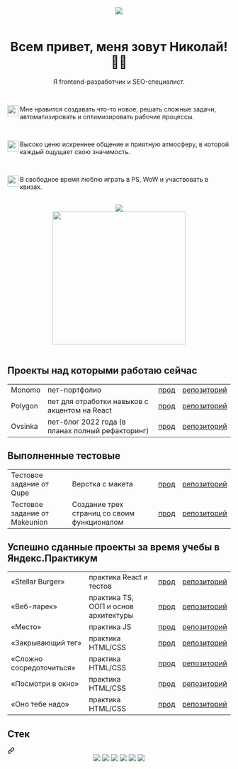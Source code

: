 

<div align="center">
    <img src="https://github.com/user-attachments/assets/bbe7f5dd-649f-4306-a4c9-59c4460fdd46" />
</div>


<br/>

<h1 align="center">Всем привет, меня зовут Николай! ✌🏻</h1>

<p align="center">Я frontend-разработчик и SEO-специалист.</p>
<br/>

<div vertical-align="middle">
    <img align="left" width="25" src="https://github.com/user-attachments/assets/d1a851b5-dd78-46c6-85c7-92d52636ef77" />
    <p>Мне нравится создавать что-то новое, решать сложные задачи, автоматизировать и оптимизировать рабочие процессы.</p>
</div>
<br/>
<div>
    <img align="left" width="25" src="https://github.com/user-attachments/assets/261fe87f-9cf2-4ac0-8940-87f2c7823eba" />
    <p>Высоко ценю искреннее общение и приятную атмосферу, в которой каждый ощущает свою значимость.</p>
</div>
<br/>
<div>
    <img align="left" width="25" src="https://github.com/user-attachments/assets/53b7ce5f-29f1-4a7f-ab09-e079b72feb51" />
    <p>В свободное время люблю играть в PS, WoW и участвовать в квизах.</p>
</div>

<br/>


<div align="center">
    <img src="https://github.com/user-attachments/assets/0e06d45c-00ef-4a50-9a00-4eab49e22c0e" />
</div>

<div align="center">
    <img  width="300" src="https://github.com/Nigilen/Nigilen/assets/38656496/7d68510b-a527-4ba6-9e58-edb4fe57c934"/>
</div>



<br/>
<h2>Проекты над которыми работаю сейчас</h2>
<table align="center">
  <tr>
    <td>Monomo</td>
    <td>пет-портфолио</td>
    <td><a href="https://nigilen.github.io/monomo/">прод</a></td>
    <td><a href="https://github.com/Nigilen/monomo">репозиторий</a></td>
  </tr>
  <tr>
    <td>Polygon</td>
    <td>пет для отработки навыков с акцентом на React</td>
    <td><a href="https://nigilen.github.io/polygon/">прод</a></td>
    <td><a href="https://github.com/Nigilen/polygon">репозиторий</a></td>
  </tr>
  <tr>
    <td>Ovsinka</td>
    <td>пет-блог 2022 года (в планах полный рефакторинг)</td>
    <td><a href="https://nigilen.github.io/monomo/">прод</a></td>
    <td><a href="https://github.com/Nigilen/monomo">репозиторий</a></td>
  </tr>
</table>

<h2>Выполненные тестовые</h2>
<table align="center">
  <tr>
    <td>Тестовое задание от Qupe</td>
    <td>Верстка с макета</td>
    <td><a href="https://nigilen.github.io/qupe/">прод</a></td>
    <td><a href="https://github.com/Nigilen/qupe">репозиторий</a></td>
  </tr>
  <tr>
    <td>Тестовое задание от Makeunion</td>
    <td>Создание трех страниц со своим функционалом</td>
    <td><a href="https://nigilen.github.io/makeunion-tt/">прод</a></td>
    <td><a href="https://github.com/Nigilen/makeunion-tt">репозиторий</a></td>
  </tr>
</table>


<h2 alig="center">Успешно сданные проекты за время учебы в Яндекс.Практикум</h2>
<table align="center">
  <tr>
    <td>«Stellar Burger»</td>
    <td>практика React и тестов</td>
    <td><a href="https://nigilen.github.io/stellar-burger/">прод</a></td>
    <td><a href="https://github.com/Nigilen/stellar-burger">репозиторий</a></td>
  </tr>
  <tr>
    <td>«Веб-ларек»</td>
    <td>практика TS, ООП и основ архитектуры</td>
    <td><a href="https://nigilen.github.io/web-larek-frontend/">прод</a></td>
    <td><a href="https://github.com/Nigilen/web-larek-frontend.git">репозиторий</a></td>
  </tr>
  <tr>
    <td>«Место»</td>
    <td>практика JS</td>
    <td><a href="https://nigilen.github.io/mesto-project-ff/">прод</a></td>
    <td><a href="https://github.com/Nigilen/mesto-project-ff">репозиторий</a></td>
  </tr>
  <tr>
    <td>«Закрывающий тег»</td>
    <td>практика HTML/CSS</td>
    <td><a href="https://nigilen.github.io/zakrivayuschiy-teg-f/">прод</a></td>
    <td><a href="https://github.com/Nigilen/zakrivayuschiy-teg-f">репозиторий</a></td>
  </tr>
  <tr>
    <td>«Сложно сосредоточиться»</td>
    <td>практика HTML/CSS</td>
    <td><a href="https://nigilen.github.io/slozhno-sosredotochitsya/">прод</a></td>
    <td><a href="https://github.com/Nigilen/slozhno-sosredotochitsya">репозиторий</a></td>
  </tr>
  <tr>
    <td>«Посмотри в окно»</td>
    <td>практика HTML/CSS</td>
    <td><a href="https://nigilen.github.io/posmotri_v_okno/">прод</a></td>
    <td><a href="https://github.com/Nigilen/posmotri_v_okno">репозиторий</a></td>
  </tr>
  <tr>
    <td>«Оно тебе надо»</td>
    <td>практика HTML/CSS</td>
    <td><a href="https://nigilen.github.io/ono-tebe-nado/">прод</a></td>
    <td><a href="https://github.com/Nigilen/ono-tebe-nado">репозиторий</a></td>
  </tr>
</table>

<div class="markdown-heading" dir="auto"><h2 class="heading-element" dir="auto">Стек</h2><a id="user-content-мой-стек" class="anchor" aria-label="Permalink: Стек" href="#стек"><svg class="octicon octicon-link" viewBox="0 0 16 16" version="1.1" width="16" height="16" aria-hidden="true"><path d="m7.775 3.275 1.25-1.25a3.5 3.5 0 1 1 4.95 4.95l-2.5 2.5a3.5 3.5 0 0 1-4.95 0 .751.751 0 0 1 .018-1.042.751.751 0 0 1 1.042-.018 1.998 1.998 0 0 0 2.83 0l2.5-2.5a2.002 2.002 0 0 0-2.83-2.83l-1.25 1.25a.751.751 0 0 1-1.042-.018.751.751 0 0 1-.018-1.042Zm-4.69 9.64a1.998 1.998 0 0 0 2.83 0l1.25-1.25a.751.751 0 0 1 1.042.018.751.751 0 0 1 .018 1.042l-1.25 1.25a3.5 3.5 0 1 1-4.95-4.95l2.5-2.5a3.5 3.5 0 0 1 4.95 0 .751.751 0 0 1-.018 1.042.751.751 0 0 1-1.042.018 1.998 1.998 0 0 0-2.83 0l-2.5 2.5a1.998 1.998 0 0 0 0 2.83Z"></path></svg></a></div>
<div align="center" dir="auto">  

<div align="center" vertical-align="middle">
  <img src="https://github.com/Nigilen/Nigilen/assets/38656496/8900a9ee-a8df-4fce-bcde-e5e657af6c6e"/>
  <img src="https://github.com/Nigilen/Nigilen/assets/38656496/a6360469-bfbb-4928-a454-ad2e1ba17947"/>
  <img src="https://github.com/Nigilen/Nigilen/assets/38656496/84da1d0a-09a8-431e-a757-57bbc7263a47"/>
  <img src="https://github.com/Nigilen/Nigilen/assets/38656496/8b4a67a7-3e76-4178-82da-6efc75c6d048"/>
  <img src="https://github.com/Nigilen/Nigilen/assets/38656496/1a488af9-5c31-4896-b58d-f4b8388ba891"/>
  <img src="https://github.com/Nigilen/Nigilen/assets/38656496/2b8dccfc-b18b-4620-91d4-0da01fe11d63"/>
</div>






